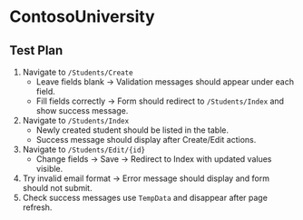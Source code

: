 # ContosoUniversity

## Test Plan
1. Navigate to `/Students/Create`
   - Leave fields blank → Validation messages should appear under each field.
   - Fill fields correctly → Form should redirect to `/Students/Index` and show success message.
2. Navigate to `/Students/Index`
   - Newly created student should be listed in the table.
   - Success message should display after Create/Edit actions.
3. Navigate to `/Students/Edit/{id}`
   - Change fields → Save → Redirect to Index with updated values visible.
4. Try invalid email format → Error message should display and form should not submit.
5. Check success messages use `TempData` and disappear after page refresh.
